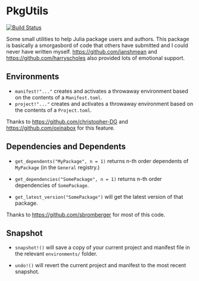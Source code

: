 # PkgUtils

[![Build Status](https://travis-ci.org/arnavs/PkgUtils.jl.svg?branch=master)](https://travis-ci.org/arnavs/PkgUtils.jl)

Some small utilities to help Julia package users and authors. This package is basically a smorgasbord of code that others have submitted and I could never have written myself. https://github.com/ianshmean and https://github.com/harryscholes also provided lots of emotional support. 

## Environments

* `manifest!"..."` creates and activates a throwaway environment based on the contents of a `Manifest.toml`.
* `project!"..."` creates and activates a throwaway environment based on the contents of a `Project.toml`.

Thanks to https://github.com/christopher-DG and https://github.com/oxinabox for this feature. 

## Dependencies and Dependents

* `get_dependents("MyPackage", n = 1)` returns n-th order dependents of `MyPackage` (in the `General` registry.)

* `get_dependencies("SomePackage", n = 1)` returns n-th order dependencies of `SomePackage`.

* `get_latest_version("SomePackage")` will get the latest version of that package. 

Thanks to https://github.com/sbromberger for most of this code. 

## Snapshot 

* `snapshot!()` will save a copy of your current project and manifest file in the relevant `environments/` folder.

* `undo!()` will revert the current project and manifest to the most recent snapshot.  
